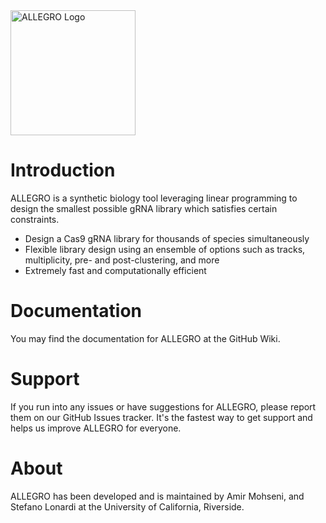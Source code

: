 <img width="200" alt="ALLEGRO Logo" src="https://github.com/AmirUCR/allegro/assets/46543443/318e022e-c613-4bf4-8204-4a7fdf4a4a4f">

# Introduction
ALLEGRO is a synthetic biology tool leveraging linear programming to design the smallest possible gRNA library which satisfies certain constraints.

- Design a Cas9 gRNA library for thousands of species simultaneously
- Flexible library design using an ensemble of options such as tracks, multiplicity, pre- and post-clustering, and more
- Extremely fast and computationally efficient

# Documentation
You may find the documentation for ALLEGRO at the GitHub Wiki.

# Support
If you run into any issues or have suggestions for ALLEGRO, please report them on our GitHub Issues tracker. It's the fastest way to get support and helps us improve ALLEGRO for everyone.

# About
ALLEGRO has been developed and is maintained by Amir Mohseni, and Stefano Lonardi at the University of California, Riverside.
